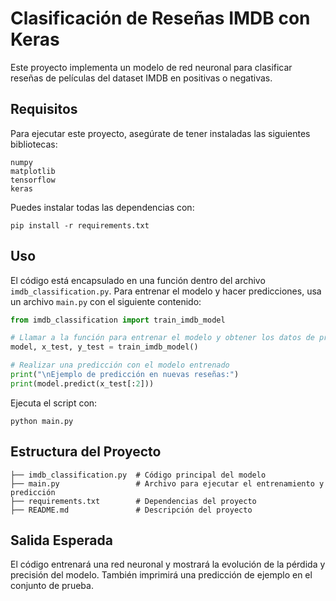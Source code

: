 # Clasificación de Reseñas IMDB con Keras

Este proyecto implementa un modelo de red neuronal para clasificar reseñas de películas del dataset IMDB en positivas o negativas.

## Requisitos
Para ejecutar este proyecto, asegúrate de tener instaladas las siguientes bibliotecas:

```
numpy
matplotlib
tensorflow
keras
```

Puedes instalar todas las dependencias con:

```
pip install -r requirements.txt
```

## Uso
El código está encapsulado en una función dentro del archivo `imdb_classification.py`. Para entrenar el modelo y hacer predicciones, usa un archivo `main.py` con el siguiente contenido:

```python
from imdb_classification import train_imdb_model

# Llamar a la función para entrenar el modelo y obtener los datos de prueba
model, x_test, y_test = train_imdb_model()

# Realizar una predicción con el modelo entrenado
print("\nEjemplo de predicción en nuevas reseñas:")
print(model.predict(x_test[:2]))
```

Ejecuta el script con:

```
python main.py
```

## Estructura del Proyecto
```
├── imdb_classification.py  # Código principal del modelo
├── main.py                 # Archivo para ejecutar el entrenamiento y predicción
├── requirements.txt        # Dependencias del proyecto
├── README.md               # Descripción del proyecto
```

## Salida Esperada
El código entrenará una red neuronal y mostrará la evolución de la pérdida y precisión del modelo. También imprimirá una predicción de ejemplo en el conjunto de prueba.
